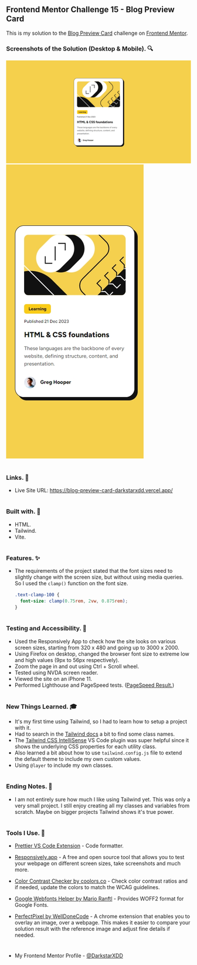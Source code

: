 ## Frontend Mentor Challenge 15 - Blog Preview Card

This is my solution to the [Blog Preview Card](https://www.frontendmentor.io/challenges/blog-preview-card-ckPaj01IcS) challenge on [Frontend Mentor](https://www.frontendmentor.io/).

### Screenshots of the Solution (Desktop & Mobile). 🔍

![](./solution_screenshots/screenshot_desktop.jpeg)
![](./solution_screenshots/screenshot_mobile.jpeg)

#

### Links. 🔗

- Live Site URL: https://blog-preview-card-darkstarxdd.vercel.app/

#

### Built with. 🔨

- HTML.
- Tailwind.
- Vite.

#

### Features. ✨

- The requirements of the project stated that the font sizes need to slightly change with the screen size, but without using media queries. So I used the `clamp()` function on the font size.
  ```css
  .text-clamp-100 {
    font-size: clamp(0.75rem, 2vw, 0.875rem);
  }
  ```

#

### Testing and Accessibility. 🧪

- Used the Responsively App to check how the site looks on various screen sizes, starting from 320 x 480 and going up to 3000 x 2000.
- Using Firefox on desktop, changed the browser font size to extreme low and high values (9px to 56px respectively).
- Zoom the page in and out using Ctrl + Scroll wheel.
- Tested using NVDA screen reader.
- Viewed the site on an iPhone 11.
- Performed Lighthouse and PageSpeed tests. ([PageSpeed Result.](https://pagespeed.web.dev/analysis/https-blog-preview-card-darkstarxdd-vercel-app/b5c8y1o65d?form_factor=mobile))

#

### New Things Learned. 🎓

- It's my first time using Tailwind, so I had to learn how to setup a project with it.
- Had to search in the [Tailwind docs](https://tailwindcss.com/) a bit to find some class names.
- The [Tailwind CSS IntelliSense](https://marketplace.visualstudio.com/items?itemName=bradlc.vscode-tailwindcss) VS Code plugin was super helpful since it shows the underlying CSS properties for each utility class.
- Also learned a bit about how to use `tailwind.config.js` file to extend the default theme to include my own custom values.
- Using `@layer` to include my own classes.

#

### Ending Notes. 📝

- I am not entirely sure how much I like using Tailwind yet. This was only a very small project. I still enjoy creating all my classes and variables from scratch. Maybe on bigger projects Tailwind shows it's true power.

#

### Tools I Use. 🔧

- [Prettier VS Code Extension](https://marketplace.visualstudio.com/items?itemName=esbenp.prettier-vscode) - Code formatter.

- [Responsively.app](https://responsively.app/) - A free and open source tool that allows you to test your webpage on different screen sizes, take screenshots and much more.

- [Color Contrast Checker by coolors.co](https://coolors.co/contrast-checker/112a46-acc8e5) - Check color contrast ratios and if needed, update the colors to match the WCAG guidelines.

- [Google Webfonts Helper by Mario Ranftl](https://gwfh.mranftl.com/fonts) - Provides WOFF2 format for Google Fonts.

- [PerfectPixel by WellDoneCode](https://chromewebstore.google.com/detail/perfectpixel-by-welldonec/dkaagdgjmgdmbnecmcefdhjekcoceebi) - A chrome extension that enables you to overlay an image, over a webpage. This makes it easier to compare your solution result with the reference image and adjust fine details if needed.

#

- My Frontend Mentor Profile - [@DarkstarXDD](https://www.frontendmentor.io/profile/DarkstarXDD)
